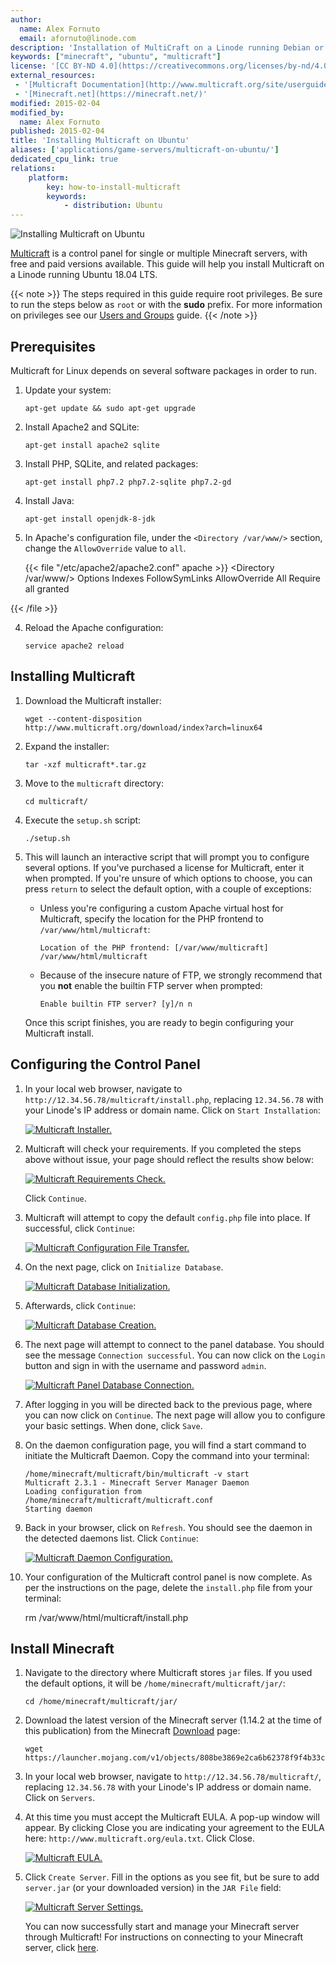 ```yaml
---
author:
  name: Alex Fornuto
  email: afornuto@linode.com
description: 'Installation of MultiCraft on a Linode running Debian or Ubuntu'
keywords: ["minecraft", "ubuntu", "multicraft"]
license: '[CC BY-ND 4.0](https://creativecommons.org/licenses/by-nd/4.0)'
external_resources:
 - '[Multicraft Documentation](http://www.multicraft.org/site/userguide?view=index)'
 - '[Minecraft.net](https://minecraft.net/)'
modified: 2015-02-04
modified_by:
  name: Alex Fornuto
published: 2015-02-04
title: 'Installing Multicraft on Ubuntu'
aliases: ['applications/game-servers/multicraft-on-ubuntu/']
dedicated_cpu_link: true
relations:
    platform:
        key: how-to-install-multicraft
        keywords:
            - distribution: Ubuntu
---
```


![Installing Multicraft on Ubuntu](Installing_Multicraft_on_Ubuntu_smg.jpg)


[Multicraft](http://www.multicraft.org/) is a control panel for single or multiple Minecraft servers, with free and paid versions available. This guide will help you install Multicraft on a Linode running Ubuntu 18.04 LTS.

{{< note >}}
The steps required in this guide require root privileges. Be sure to run the steps below as `root` or with the **sudo** prefix. For more information on privileges see our [Users and Groups](/docs/tools-reference/linux-users-and-groups/) guide.
{{< /note >}}

## Prerequisites

Multicraft for Linux depends on several software packages in order to run.

1.  Update your system:

        apt-get update && sudo apt-get upgrade

1.  Install Apache2 and SQLite:

        apt-get install apache2 sqlite

1.  Install PHP, SQLite, and related packages:

        apt-get install php7.2 php7.2-sqlite php7.2-gd

1.  Install Java:

        apt-get install openjdk-8-jdk

1.  In Apache's configuration file, under the `<Directory /var/www/>` section, change the `AllowOverride` value to `all`.

    {{< file "/etc/apache2/apache2.conf" apache >}}
<Directory /var/www/>
        Options Indexes FollowSymLinks
        AllowOverride All
        Require all granted
</Directory>

{{< /file >}}


4.  Reload the Apache configuration:

        service apache2 reload

## Installing Multicraft

1.  Download the Multicraft installer:

        wget --content-disposition http://www.multicraft.org/download/index?arch=linux64

2.  Expand the installer:

        tar -xzf multicraft*.tar.gz

3.  Move to the `multicraft` directory:

        cd multicraft/

4.  Execute the `setup.sh` script:

        ./setup.sh

5.  This will launch an interactive script that will prompt you to configure several options. If you've purchased a license for Multicraft, enter it when prompted. If you're unsure of which options to choose, you can press `return` to select the default option, with a couple of exceptions:

    * Unless you're configuring a custom Apache virtual host for Multicraft, specify the location for the PHP frontend to `/var/www/html/multicraft`:

          Location of the PHP frontend: [/var/www/multicraft] /var/www/html/multicraft

    * Because of the insecure nature of FTP, we strongly recommend that you **not** enable the builtin FTP server when prompted:

          Enable builtin FTP server? [y]/n n

    Once this script finishes, you are ready to begin configuring your Multicraft install.

## Configuring the Control Panel

1.  In your local web browser, navigate to `http://12.34.56.78/multicraft/install.php`, replacing `12.34.56.78` with your Linode's IP address or domain name. Click on `Start Installation`:

    [![Multicraft Installer.](multicraft-init_small-1804.png)](multicraft-init-1804.png)

2.  Multicraft will check your requirements. If you completed the steps above without issue, your page should reflect the results show below:

    [![Multicraft Requirements Check.](multicraft-reqs_small-1804.png)](multicraft-reqs-1804.png)

    Click `Continue`.

3.  Multicraft will attempt to copy the default `config.php` file into place. If successful, click `Continue`:

    [![Multicraft Configuration File Transfer.](multicraft-config_small-1804.png)](multicraft-config-1804.png)

4.  On the next page, click on `Initialize Database`.

    [![Multicraft Database Initialization.](multicraft-db-initialize_small-1804.png)](multicraft-db-initialize-1804.png)

5.  Afterwards, click `Continue`:

    [![Multicraft Database Creation.](multicraft-db_small-1804.png)](multicraft-db-1804.png)

6.  The next page will attempt to connect to the panel database. You should see the message `Connection successful`. You can now click on the `Login` button and sign in with the username and password `admin`.

    [![Multicraft Panel Database Connection.](multicraft-panel_small-1804.png)](multicraft-panel-1804.png)

7.  After logging in you will be directed back to the previous page, where you can now click on `Continue`. The next page will allow you to configure your basic settings. When done, click `Save`.

8.  On the daemon configuration page, you will find a start command to initiate the Multicraft Daemon. Copy the command into your terminal:

        /home/minecraft/multicraft/bin/multicraft -v start
        Multicraft 2.3.1 - Minecraft Server Manager Daemon
        Loading configuration from /home/minecraft/multicraft/multicraft.conf
        Starting daemon

9.  Back in your browser, click on `Refresh`. You should see the daemon in the detected daemons list. Click `Continue`:

    [![Multicraft Daemon Configuration.](multicraft-daemon_small-1804.png)](multicraft-daemon-1804.png)

10.  Your configuration of the Multicraft control panel is now complete. As per the instructions on the page, delete the `install.php` file from your terminal:

        rm /var/www/html/multicraft/install.php

## Install Minecraft

1.  Navigate to the directory where Multicraft stores `jar` files. If you used the default options, it will be `/home/minecraft/multicraft/jar/`:

        cd /home/minecraft/multicraft/jar/

1.  Download the latest version of the Minecraft server (1.14.2 at the time of this publication) from the Minecraft [Download](https://minecraft.net/download) page:

        wget https://launcher.mojang.com/v1/objects/808be3869e2ca6b62378f9f4b33c946621620019/server.jar

1.  In your local web browser, navigate to `http://12.34.56.78/multicraft/`, replacing `12.34.56.78` with your Linode's IP address or domain name. Click on `Servers`.

1.  At this time you must accept the Multicraft EULA. A pop-up window will appear. By clicking Close you are indicating your agreement to the EULA here: `http://www.multicraft.org/eula.txt`. Click Close.

       [![Multicraft EULA.](multicraft-eula-popup.png)](multicraft-eula-popup.png)

1.  Click `Create Server`. Fill in the options as you see fit, but be sure to add `server.jar` (or your downloaded version) in the `JAR File` field:

    [![Multicraft Server Settings.](multicraft-server-settings_small-1804.png)](multicraft-server-settings-1804.png)

    You can now successfully start and manage your Minecraft server through Multicraft! For instructions on connecting to your Minecraft server, click [here](/docs/game-servers/how-to-set-up-minecraft-server-on-ubuntu-or-debian/#connect-to-your-minecraft-server).
